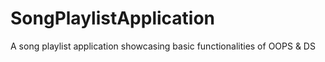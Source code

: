# SongPlaylistApplication
A song playlist application showcasing basic functionalities of OOPS &amp;  DS
